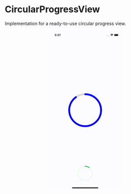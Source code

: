 # CircularProgressView
Implementation for a ready-to-use circular progress view. 
<p align="center">
  <img height="500" src="/Screenshots/record.gif" />
</p>
